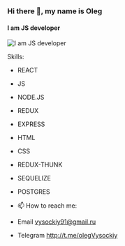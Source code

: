 ### Hi there 👋, my name is Oleg 
#### I am JS developer
![I am JS developer](https://arturssmirnovs.github.io/github-profile-readme-generator/images/banner.png)


Skills: 
- REACT
- JS
- NODE.JS
- REDUX
- EXPRESS
- HTML
- CSS
- REDUX-THUNK
- SEQUELIZE
- POSTGRES

- 📫 How to reach me: 
- Email vysockiy91@gmail.ru 
- Telegram http://t.me/olegVysockiy

